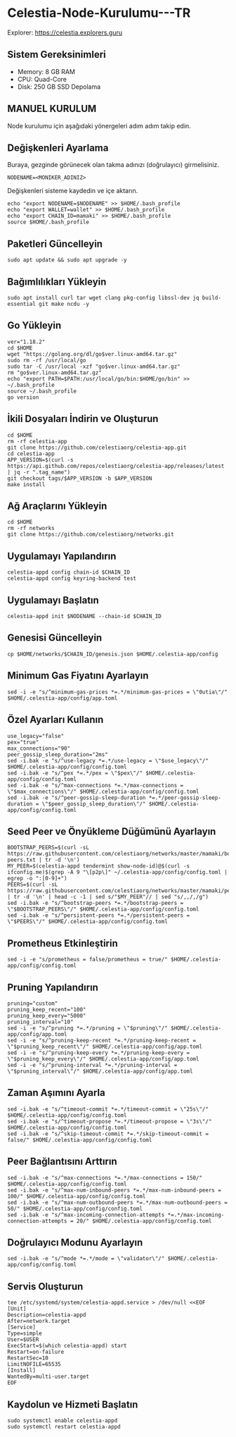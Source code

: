 # Celestia-Node-Kurulumu---TR

Explorer: https://celestia.explorers.guru

## Sistem Gereksinimleri
- Memory: 8 GB RAM
- CPU: Quad-Core
- Disk: 250 GB SSD Depolama

## MANUEL KURULUM
Node kurulumu için aşağıdaki yönergeleri adım adım takip edin.

## Değişkenleri Ayarlama
Buraya, gezginde görünecek olan takma adınızı (doğrulayıcı) girmelisiniz.
```
NODENAME=<MONIKER_ADINIZ>
```
Değişkenleri sisteme kaydedin ve içe aktarın.
```
echo "export NODENAME=$NODENAME" >> $HOME/.bash_profile
echo "export WALLET=wallet" >> $HOME/.bash_profile
echo "export CHAIN_ID=mamaki" >> $HOME/.bash_profile
source $HOME/.bash_profile
```

## Paketleri Güncelleyin
```
sudo apt update && sudo apt upgrade -y
```

## Bağımlılıkları Yükleyin
```
sudo apt install curl tar wget clang pkg-config libssl-dev jq build-essential git make ncdu -y
```

## Go Yükleyin
```
ver="1.18.2"
cd $HOME
wget "https://golang.org/dl/go$ver.linux-amd64.tar.gz"
sudo rm -rf /usr/local/go
sudo tar -C /usr/local -xzf "go$ver.linux-amd64.tar.gz"
rm "go$ver.linux-amd64.tar.gz"
echo "export PATH=$PATH:/usr/local/go/bin:$HOME/go/bin" >> ~/.bash_profile
source ~/.bash_profile
go version
```

## İkili Dosyaları İndirin ve Oluşturun
```
cd $HOME
rm -rf celestia-app
git clone https://github.com/celestiaorg/celestia-app.git
cd celestia-app
APP_VERSION=$(curl -s https://api.github.com/repos/celestiaorg/celestia-app/releases/latest | jq -r ".tag_name")
git checkout tags/$APP_VERSION -b $APP_VERSION
make install
```

## Ağ Araçlarını Yükleyin
```
cd $HOME
rm -rf networks
git clone https://github.com/celestiaorg/networks.git
```

## Uygulamayı Yapılandırın
```
celestia-appd config chain-id $CHAIN_ID
celestia-appd config keyring-backend test
```

## Uygulamayı Başlatın
```
celestia-appd init $NODENAME --chain-id $CHAIN_ID
```

## Genesisi Güncelleyin
```
cp $HOME/networks/$CHAIN_ID/genesis.json $HOME/.celestia-app/config
```

## Minimum Gas Fiyatını Ayarlayın
```
sed -i -e "s/^minimum-gas-prices *=.*/minimum-gas-prices = \"0utia\"/" $HOME/.celestia-app/config/app.toml
```

## Özel Ayarları Kullanın
```
use_legacy="false"
pex="true"
max_connections="90"
peer_gossip_sleep_duration="2ms"
sed -i.bak -e "s/^use-legacy *=.*/use-legacy = \"$use_legacy\"/" $HOME/.celestia-app/config/config.toml
sed -i.bak -e "s/^pex *=.*/pex = \"$pex\"/" $HOME/.celestia-app/config/config.toml
sed -i.bak -e "s/^max-connections *=.*/max-connections = \"$max_connections\"/" $HOME/.celestia-app/config/config.toml
sed -i.bak -e "s/^peer-gossip-sleep-duration *=.*/peer-gossip-sleep-duration = \"$peer_gossip_sleep_duration\"/" $HOME/.celestia-app/config/config.toml
```

## Seed Peer ve Önyükleme Düğümünü Ayarlayın
```
BOOTSTRAP_PEERS=$(curl -sL https://raw.githubusercontent.com/celestiaorg/networks/master/mamaki/bootstrap-peers.txt | tr -d '\n')
MY_PEER=$(celestia-appd tendermint show-node-id)@$(curl -s ifconfig.me)$(grep -A 9 "\[p2p\]" ~/.celestia-app/config/config.toml | egrep -o ":[0-9]+")
PEERS=$(curl -sL https://raw.githubusercontent.com/celestiaorg/networks/master/mamaki/peers.txt | tr -d '\n' | head -c -1 | sed s/"$MY_PEER"// | sed "s/,,/,/g")
sed -i.bak -e "s/^bootstrap-peers *=.*/bootstrap-peers = \"$BOOTSTRAP_PEERS\"/" $HOME/.celestia-app/config/config.toml
sed -i.bak -e "s/^persistent-peers *=.*/persistent-peers = \"$PEERS\"/" $HOME/.celestia-app/config/config.toml
```

## Prometheus Etkinleştirin
```
sed -i -e "s/prometheus = false/prometheus = true/" $HOME/.celestia-app/config/config.toml
```

## Pruning Yapılandırın
```
pruning="custom"
pruning_keep_recent="100"
pruning_keep_every="5000"
pruning_interval="10"
sed -i -e "s/^pruning *=.*/pruning = \"$pruning\"/" $HOME/.celestia-app/config/app.toml
sed -i -e "s/^pruning-keep-recent *=.*/pruning-keep-recent = \"$pruning_keep_recent\"/" $HOME/.celestia-app/config/app.toml
sed -i -e "s/^pruning-keep-every *=.*/pruning-keep-every = \"$pruning_keep_every\"/" $HOME/.celestia-app/config/app.toml
sed -i -e "s/^pruning-interval *=.*/pruning-interval = \"$pruning_interval\"/" $HOME/.celestia-app/config/app.toml
```

## Zaman Aşımını Ayarla
```
sed -i.bak -e "s/^timeout-commit *=.*/timeout-commit = \"25s\"/" $HOME/.celestia-app/config/config.toml
sed -i.bak -e "s/^timeout-propose *=.*/timeout-propose = \"3s\"/" $HOME/.celestia-app/config/config.toml
sed -i.bak -e "s/^skip-timeout-commit *=.*/skip-timeout-commit = false/" $HOME/.celestia-app/config/config.toml
```

## Peer Bağlantısını Arttırın
```
sed -i.bak -e "s/^max-connections *=.*/max-connections = 150/" $HOME/.celestia-app/config/config.toml
sed -i.bak -e "s/^max-num-inbound-peers *=.*/max-num-inbound-peers = 100/" $HOME/.celestia-app/config/config.toml
sed -i.bak -e "s/^max-num-outbound-peers *=.*/max-num-outbound-peers = 50/" $HOME/.celestia-app/config/config.toml
sed -i.bak -e "s/^max-incoming-connection-attempts *=.*/max-incoming-connection-attempts = 20/" $HOME/.celestia-app/config/config.toml
```

## Doğrulayıcı Modunu Ayarlayın
```
sed -i.bak -e "s/^mode *=.*/mode = \"validator\"/" $HOME/.celestia-app/config/config.toml
```

## Servis Oluşturun
```
tee /etc/systemd/system/celestia-appd.service > /dev/null <<EOF
[Unit]
Description=celestia-appd
After=network.target
[Service]
Type=simple
User=$USER
ExecStart=$(which celestia-appd) start
Restart=on-failure
RestartSec=10
LimitNOFILE=65535
[Install]
WantedBy=multi-user.target
EOF
```

## Kaydolun ve Hizmeti Başlatın
```sudo systemctl daemon-reload
sudo systemctl enable celestia-appd
sudo systemctl restart celestia-appd
```

